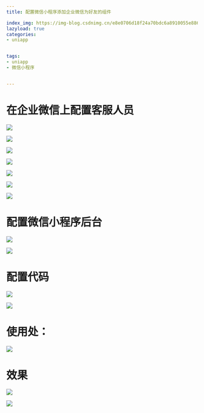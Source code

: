 ```yaml
---
title: 配置微信小程序添加企业微信为好友的组件

index_img: https://img-blog.csdnimg.cn/e8e0706d18f24a70bdc6a8910055e886.png
lazyload: true
categories:
- uniapp


tags:
- uniapp
- 微信小程序


---
```






# 在企业微信上配置客服人员
![](https://img-blog.csdnimg.cn/e8e0706d18f24a70bdc6a8910055e886.png)

![](https://img-blog.csdnimg.cn/d547a665e6474030a4fbe666c4006e3f.png)

![](https://img-blog.csdnimg.cn/2ae8c4e76e0c4a4ba21aebe7db6ca599.png)


![](https://img-blog.csdnimg.cn/041a86e9a46c42ffa4c5e90b32f3f114.png)

![](https://img-blog.csdnimg.cn/e0d52e08782b40b1a0ed59578c2cf3d8.png)

![](https://img-blog.csdnimg.cn/4c181d8038954aedb6246f725237e301.png)

![](https://img-blog.csdnimg.cn/42fe3364d7a94444afb2c57011f350a0.png)



# 配置微信小程序后台

![](https://img-blog.csdnimg.cn/854813cd5964404e90997cab8a170e8d.png)

![](https://img-blog.csdnimg.cn/f47d92f4c37b43b083ee2dcbac2d2cf1.png)

# 配置代码
![](https://img-blog.csdnimg.cn/30c726b353834bc3ab7f8a7d68f50e78.png)

![](https://img-blog.csdnimg.cn/d07636b5bb594f22b694164fc8285e01.png)

# 使用处：
![](https://img-blog.csdnimg.cn/f9dfe75cfc884badb35d1bb2c33335e4.png)

# 效果
![](https://img-blog.csdnimg.cn/d800d7318a254b3cb03d89a524f8bf66.png)

![](https://img-blog.csdnimg.cn/98fd5fd4a4964f4d986e329eb51c9523.png)











